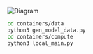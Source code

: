 
![Diagram](https://user-images.githubusercontent.com/56555027/225015539-1dddd965-bc9e-43e9-ba3c-4cd98efa12cb.jpg)

```bash
cd containers/data
python3 gen_model_data.py
cd containers/compute
python3 local_main.py
```
